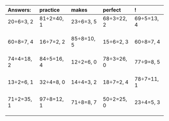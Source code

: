| Answers: | practice | makes | perfect | ! |
| :--- | :--- | :--- | :--- | :--- |
| 20÷6=3, 2 | 81÷2=40, 1 | 23÷6=3, 5 | 68÷3=22, 2 | 69÷5=13, 4 | 
|   |   |   |   |   | 
|   |   |   |   |   | 
|   |   |   |   |   | 
| 60÷8=7, 4 | 16÷7=2, 2 | 85÷8=10, 5 | 15÷6=2, 3 | 60÷8=7, 4 | 
|   |   |   |   |   | 
|   |   |   |   |   | 
|   |   |   |   |   | 
| 74÷4=18, 2 | 84÷5=16, 4 | 12÷2=6, 0 | 78÷3=26, 0 | 77÷9=8, 5 | 
|   |   |   |   |   | 
|   |   |   |   |   | 
|   |   |   |   |   | 
| 13÷2=6, 1 | 32÷4=8, 0 | 14÷4=3, 2 | 18÷7=2, 4 | 78÷7=11, 1 | 
|   |   |   |   |   | 
|   |   |   |   |   | 
|   |   |   |   |   | 
| 71÷2=35, 1 | 97÷8=12, 1 | 71÷8=8, 7 | 50÷2=25, 0 | 23÷4=5, 3 | 
|   |   |   |   |   | 
|   |   |   |   |   | 
|   |   |   |   |   | 
